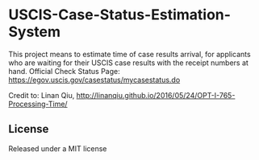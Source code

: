 # USCIS-Case-Status-Estimation-System
This project means to estimate time of case results arrival, for applicants who are waiting for their USCIS case results with the receipt numbers at hand.
Official Check Status Page: https://egov.uscis.gov/casestatus/mycasestatus.do 

Credit to: Linan Qiu, http://linanqiu.github.io/2016/05/24/OPT-I-765-Processing-Time/ 


License
-------

Released under a MIT license
